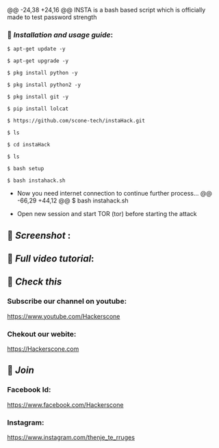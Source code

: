 @@ -24,38 +24,16 @@ INSTA is a bash based script which is officially made to test password strength
### 📌 ***Installation and usage guide***:
```
$ apt-get update -y
```
```
$ apt-get upgrade -y
```
```
$ pkg install python -y 
```
```
$ pkg install python2 -y
```
```
$ pkg install git -y
```
```
$ pip install lolcat
```
```
$ https://github.com/scone-tech/instaHack.git
```
```
$ ls
```
```
$ cd instaHack
```
```
$ ls
```
```
$ bash setup
```
```
$ bash instahack.sh
```
* Now you need internet connection to continue further process...
@@ -66,29 +44,12 @@ $ bash instahack.sh

* Open new session and start TOR (tor) before starting the attack

## 📌 ***Screenshot*** :


## 📌 ***Full video tutorial***:

## 🔗 ***Check this***

### Subscribe our channel on youtube:
https://www.youtube.com/Hackerscone
### Chekout our webite:
https://Hackerscone.com

## 👥 ***Join***

### Facebook Id: 
https://www.facebook.com/Hackerscone


### Instagram: 
https://www.instagram.com/thenje_te_rruges

